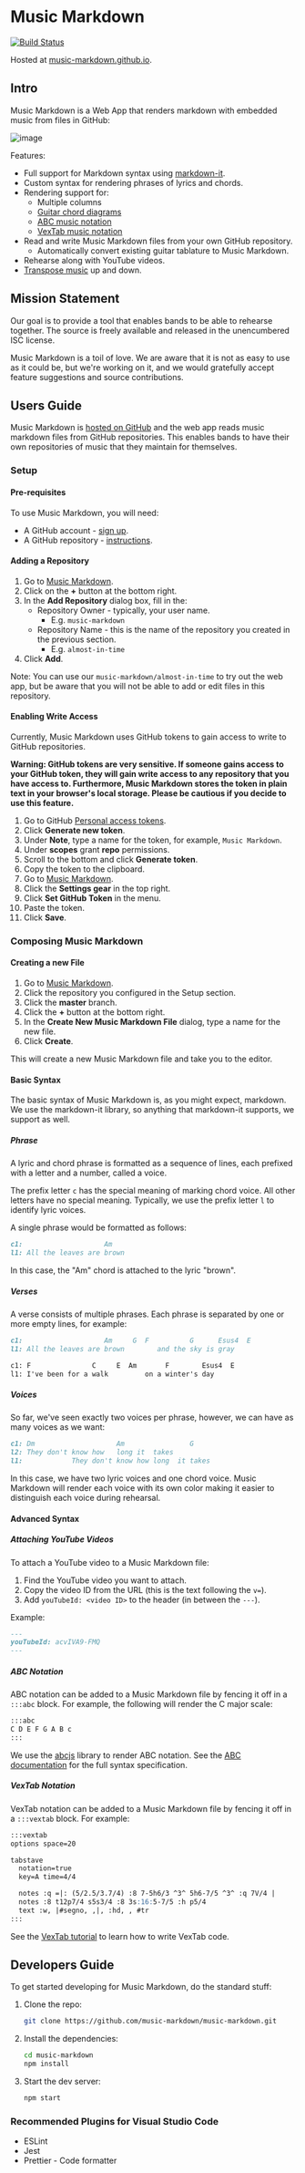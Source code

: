 # Music Markdown

[![Build Status](https://travis-ci.com/music-markdown/music-markdown.svg?branch=master)](https://travis-ci.com/music-markdown/music-markdown)

Hosted at [music-markdown.github.io](https://music-markdown.github.io).

## Intro

Music Markdown is a Web App that renders markdown with embedded music from files in GitHub:

![image](https://user-images.githubusercontent.com/361429/69922021-1379ad00-144d-11ea-92af-88111a93b18b.png)

Features:

- Full support for Markdown syntax using [markdown-it](https://markdown-it.github.io/).
- Custom syntax for rendering phrases of lyrics and chords.
- Rendering support for:
  - Multiple columns
  - [Guitar chord diagrams](https://www.guitar-chord.org/chart.html)
  - [ABC music notation](https://en.wikipedia.org/wiki/ABC_notation)
  - [VexTab music notation](http://vexflow.com/vextab/)
- Read and write Music Markdown files from your own GitHub repository.
  - Automatically convert existing guitar tablature to Music Markdown.
- Rehearse along with YouTube videos.
- [Transpose music](<https://en.wikipedia.org/wiki/Transposition_(music)>) up and down.

## Mission Statement

Our goal is to provide a tool that enables bands to be able to rehearse together. The source is freely available and released in the unencumbered ISC license.

Music Markdown is a toil of love. We are aware that it is not as easy to use as it could be, but we're working on it, and we would gratefully accept feature suggestions and source contributions.

## Users Guide

Music Markdown is [hosted on GitHub](https://music-markdown.github.io) and the web app reads music markdown files from GitHub repositories. This enables bands to have their own repositories of music that they maintain for themselves.

### Setup

#### Pre-requisites

To use Music Markdown, you will need:

- A GitHub account - [sign up](https://github.com/join).
- A GitHub repository - [instructions](https://help.github.com/en/github/getting-started-with-github/create-a-repo).

#### Adding a Repository

1. Go to [Music Markdown](https://music-markdown.github.io).
1. Click on the **+** button at the bottom right.
1. In the **Add Repository** dialog box, fill in the:
   - Repository Owner - typically, your user name.
     - E.g. `music-markdown`
   - Repository Name - this is the name of the repository you created in the previous section.
     - E.g. `almost-in-time`
1. Click **Add**.

Note: You can use our `music-markdown/almost-in-time` to try out the web app, but be aware that you will not be able to add or edit files in this repository.

#### Enabling Write Access

Currently, Music Markdown uses GitHub tokens to gain access to write to GitHub repositories.

**Warning: GitHub tokens are very sensitive. If someone gains access to your GitHub token, they will gain write access to any repository that you have access to. Furthermore, Music Markdown stores the token in plain text in your browser's local storage. Please be cautious if you decide to use this feature.**

1. Go to GitHub [Personal access tokens](https://github.com/settings/tokens).
1. Click **Generate new token**.
1. Under **Note**, type a name for the token, for example, `Music Markdown`.
1. Under **scopes** grant **repo** permissions.
1. Scroll to the bottom and click **Generate token**.
1. Copy the token to the clipboard.
1. Go to [Music Markdown](https://music-markdown.github.io).
1. Click the **Settings gear** in the top right.
1. Click **Set GitHub Token** in the menu.
1. Paste the token.
1. Click **Save**.

### Composing Music Markdown

#### Creating a new File

1. Go to [Music Markdown](https://music-markdown.github.io).
1. Click the repository you configured in the Setup section.
1. Click the **master** branch.
1. Click the **+** button at the bottom right.
1. In the **Create New Music Markdown File** dialog, type a name for the new file.
1. Click **Create**.

This will create a new Music Markdown file and take you to the editor.

#### Basic Syntax

The basic syntax of Music Markdown is, as you might expect, markdown. We use the markdown-it library, so anything that markdown-it supports, we support as well.

##### Phrase

A lyric and chord phrase is formatted as a sequence of lines, each prefixed with a letter and a number, called a voice.

The prefix letter `c` has the special meaning of marking chord voice. All other letters have no special meaning. Typically, we use the prefix letter `l` to identify lyric voices.

A single phrase would be formatted as follows:

```markdown
c1:                    Am
l1: All the leaves are brown
```

In this case, the "Am" chord is attached to the lyric "brown".

##### Verses

A verse consists of multiple phrases. Each phrase is separated by one or more empty lines, for example:

```markdown
c1:                    Am     G  F          G      Esus4  E
l1: All the leaves are brown        and the sky is gray

c1: F               C     E  Am       F        Esus4  E
l1: I've been for a walk         on a winter's day
```

##### Voices

So far, we've seen exactly two voices per phrase, however, we can have as many voices as we want:

```markdown
c1: Dm                    Am                G
l2: They don't know how   long it  takes
l1:            They don't know how long  it takes
```

In this case, we have two lyric voices and one chord voice. Music Markdown will render each voice with its own color making it easier to distinguish each voice during rehearsal.

#### Advanced Syntax

##### Attaching YouTube Videos

To attach a YouTube video to a Music Markdown file:

1. Find the YouTube video you want to attach.
1. Copy the video ID from the URL (this is the text following the `v=`).
1. Add `youTubeId: <video ID>` to the header (in between the `---`).

Example:

```markdown
---
youTubeId: acvIVA9-FMQ
---
```

##### ABC Notation

ABC notation can be added to a Music Markdown file by fencing it off in a `:::abc` block. For example, the following will render the C major scale:

```markdown
:::abc
C D E F G A B c
:::
```

We use the [abcjs](https://www.abcjs.net/) library to render ABC notation. See the [ABC documentation](https://abcnotation.com/) for the full syntax specification.

##### VexTab Notation

VexTab notation can be added to a Music Markdown file by fencing it off in a `:::vextab` block. For example:

```markdown
:::vextab
options space=20

tabstave
  notation=true
  key=A time=4/4

  notes :q =|: (5/2.5/3.7/4) :8 7-5h6/3 ^3^ 5h6-7/5 ^3^ :q 7V/4 |
  notes :8 t12p7/4 s5s3/4 :8 3s:16:5-7/5 :h p5/4
  text :w, |#segno, ,|, :hd, , #tr
:::
```

See the [VexTab tutorial](http://vexflow.com/vextab/tutorial.html) to learn how to write VexTab code.

## Developers Guide

To get started developing for Music Markdown, do the standard stuff:

1. Clone the repo:

    ```bash
    git clone https://github.com/music-markdown/music-markdown.git
    ```

1. Install the dependencies:

    ```bash
    cd music-markdown
    npm install
    ```

1. Start the dev server:

    ```bash
    npm start
    ```

### Recommended Plugins for Visual Studio Code

- ESLint
- Jest
- Prettier - Code formatter
